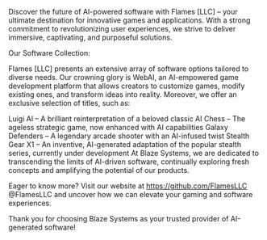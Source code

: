 Discover the future of AI-powered software with Flames [LLC] – your ultimate destination for innovative games and applications. With a strong commitment to revolutionizing user experiences, we strive to deliver immersive, captivating, and purposeful solutions.

Our Software Collection:

Flames [LLC] presents an extensive array of software options tailored to diverse needs. Our crowning glory is WebAI, an AI-empowered game development platform that allows creators to customize games, modify existing ones, and transform ideas into reality. Moreover, we offer an exclusive selection of titles, such as:

Luigi AI – A brilliant reinterpretation of a beloved classic
AI Chess – The ageless strategic game, now enhanced with AI capabilities
Galaxy Defenders – A legendary arcade shooter with an AI-infused twist
Stealth Gear X1 – An inventive, AI-generated adaptation of the popular stealth series, currently under development
At Blaze Systems, we are dedicated to transcending the limits of AI-driven software, continually exploring fresh concepts and amplifying the potential of our products.

Eager to know more? Visit our website at https://github.com/FlamesLLC @FlamesLLC and uncover how we can elevate your gaming and software experiences.

Thank you for choosing Blaze Systems as your trusted provider of AI-generated software!
